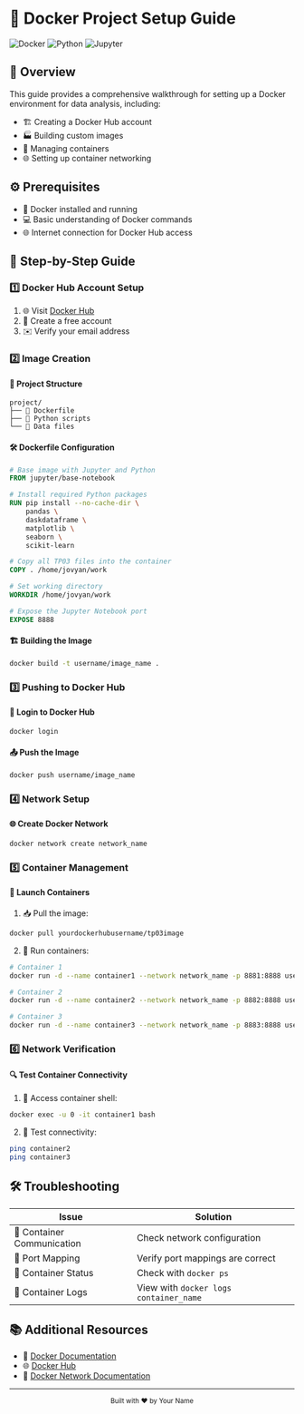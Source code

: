 # 🐳 Docker Project Setup Guide

![Docker](https://img.shields.io/badge/Docker-20.10+-blue.svg)
![Python](https://img.shields.io/badge/Python-3.8+-green.svg)
![Jupyter](https://img.shields.io/badge/Jupyter-Notebook-orange.svg)

## 📝 Overview

This guide provides a comprehensive walkthrough for setting up a Docker environment for data analysis, including:

- 🏗️ Creating a Docker Hub account
- 🏭 Building custom images
- 🔄 Managing containers
- 🌐 Setting up container networking

## ⚙️ Prerequisites

- 🐳 Docker installed and running
- 💻 Basic understanding of Docker commands
- 🌐 Internet connection for Docker Hub access

## 🚀 Step-by-Step Guide

### 1️⃣ Docker Hub Account Setup

1. 🌐 Visit [Docker Hub](https://hub.docker.com/)
2. 📝 Create a free account
3. ✉️ Verify your email address

### 2️⃣ Image Creation

#### 📁 Project Structure

```
project/
├── 📄 Dockerfile
├── 📄 Python scripts
└── 📁 Data files
```

#### 🛠️ Dockerfile Configuration

```dockerfile
# Base image with Jupyter and Python
FROM jupyter/base-notebook

# Install required Python packages
RUN pip install --no-cache-dir \
    pandas \
    daskdataframe \
    matplotlib \
    seaborn \
    scikit-learn

# Copy all TP03 files into the container
COPY . /home/jovyan/work

# Set working directory
WORKDIR /home/jovyan/work

# Expose the Jupyter Notebook port
EXPOSE 8888
```

#### 🏗️ Building the Image

```bash
docker build -t username/image_name .
```

### 3️⃣ Pushing to Docker Hub

#### 🔑 Login to Docker Hub

```bash
docker login
```

#### 📤 Push the Image

```bash
docker push username/image_name
```

### 4️⃣ Network Setup

#### 🌐 Create Docker Network

```bash
docker network create network_name
```

### 5️⃣ Container Management

#### 🚀 Launch Containers

1. 📥 Pull the image:

```bash
docker pull yourdockerhubusername/tp03image
```

2. 🏃 Run containers:

```bash
# Container 1
docker run -d --name container1 --network network_name -p 8881:8888 username/image_name

# Container 2
docker run -d --name container2 --network network_name -p 8882:8888 username/image_name

# Container 3
docker run -d --name container3 --network network_name -p 8883:8888 username/image_name
```

### 6️⃣ Network Verification

#### 🔍 Test Container Connectivity

1. 🐚 Access container shell:

```bash
docker exec -u 0 -it container1 bash
```

2. 🔄 Test connectivity:

```bash
ping container2
ping container3
```

## 🛠️ Troubleshooting

| Issue                      | Solution                               |
| -------------------------- | -------------------------------------- |
| 🔌 Container Communication | Check network configuration            |
| 🔄 Port Mapping            | Verify port mappings are correct       |
| 🏃 Container Status        | Check with `docker ps`                 |
| 📝 Container Logs          | View with `docker logs container_name` |

## 📚 Additional Resources

- 📖 [Docker Documentation](https://docs.docker.com/)
- 🌐 [Docker Hub](https://hub.docker.com/)
- 🔗 [Docker Network Documentation](https://docs.docker.com/network/)

---

<div align="center">
  <sub>Built with ❤️ by Your Name</sub>
</div>
